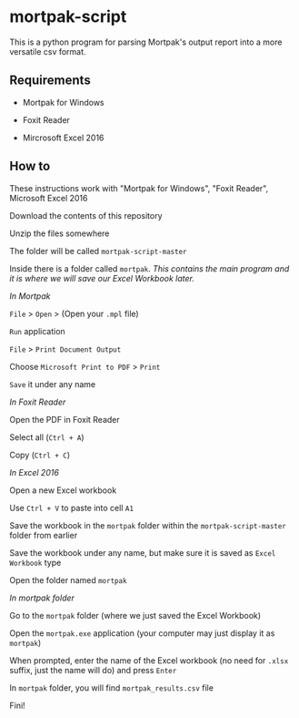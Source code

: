 # mortpak-script

This is a python program for parsing Mortpak's output report into a more versatile csv format.

## Requirements

- Mortpak for Windows

- Foxit Reader

- Mircrosoft Excel 2016

## How to

These instructions work with "Mortpak for Windows", "Foxit Reader", Microsoft Excel 2016

Download the contents of this repository

Unzip the files somewhere

The folder will be called `mortpak-script-master`

Inside there is a folder called `mortpak`. *This contains the main program and it is where we will save our Excel Workbook later.*

*In Mortpak*

`File` > `Open` > (Open your `.mpl` file)

`Run` application

`File` > `Print Document Output`

Choose `Microsoft Print to PDF` > `Print`

`Save` it under any name

*In Foxit Reader*

Open the PDF in Foxit Reader

Select all (`Ctrl + A`)

Copy (`Ctrl + C`)

*In Excel 2016*

Open a new Excel workbook

Use `Ctrl + V` to paste into cell `A1`

Save the workbook in the `mortpak` folder within the `mortpak-script-master` folder from earlier

Save the workbook under any name, but make sure it is saved as `Excel Workbook` type

Open the folder named `mortpak`

*In mortpak folder*

Go to the `mortpak` folder (where we just saved the Excel Workbook)

Open the `mortpak.exe` application (your computer may just display it as `mortpak`)

When prompted, enter the name of the Excel workbook (no need for `.xlsx` suffix, just the name will do) and press `Enter`

In `mortpak` folder, you will find `mortpak_results.csv` file

Fini!
